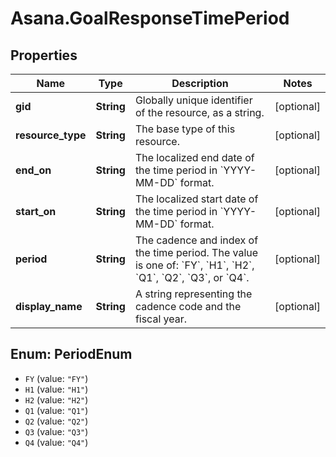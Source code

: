 # Asana.GoalResponseTimePeriod

## Properties
Name | Type | Description | Notes
------------ | ------------- | ------------- | -------------
**gid** | **String** | Globally unique identifier of the resource, as a string. | [optional] 
**resource_type** | **String** | The base type of this resource. | [optional] 
**end_on** | **String** | The localized end date of the time period in &#x60;YYYY-MM-DD&#x60; format. | [optional] 
**start_on** | **String** | The localized start date of the time period in &#x60;YYYY-MM-DD&#x60; format. | [optional] 
**period** | **String** | The cadence and index of the time period. The value is one of: &#x60;FY&#x60;, &#x60;H1&#x60;, &#x60;H2&#x60;, &#x60;Q1&#x60;, &#x60;Q2&#x60;, &#x60;Q3&#x60;, or &#x60;Q4&#x60;. | [optional] 
**display_name** | **String** | A string representing the cadence code and the fiscal year. | [optional] 

<a name="PeriodEnum"></a>
## Enum: PeriodEnum

* `FY` (value: `"FY"`)
* `H1` (value: `"H1"`)
* `H2` (value: `"H2"`)
* `Q1` (value: `"Q1"`)
* `Q2` (value: `"Q2"`)
* `Q3` (value: `"Q3"`)
* `Q4` (value: `"Q4"`)

